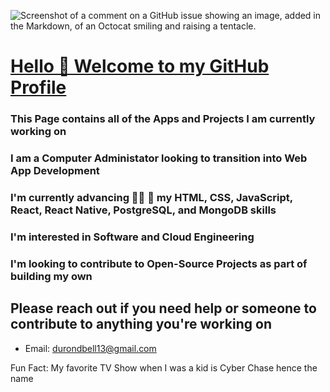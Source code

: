 
![Screenshot of a comment on a GitHub issue showing an image, added in the Markdown, of an Octocat smiling and raising a tentacle.](https://www.pexels.com/photo/lightning-on-the-sky-1294229/)
# <ins> Hello 👋 Welcome to my GitHub Profile </ins>
### This Page contains all  of the Apps and Projects I am currently working on

### I am a Computer Administator looking to transition into Web App Development

### I'm currently advancing :man_student: :microscope: my HTML, CSS, JavaScript, React, React Native, PostgreSQL, and MongoDB skills

### I'm interested in Software and Cloud Engineering

### I'm looking to contribute to Open-Source Projects as part of building my own

## Please reach out if you need help or someone to contribute to anything you're working on

+ Email: durondbell13@gmail.com


Fun Fact: My favorite TV Show when I was a kid is Cyber Chase hence the name
<!--
**dcyberspace01/dcyberspace01** is a ✨ _special_ ✨ repository because its `README.md` (this file) appears on your GitHub profile.

Here are some ideas to get you started:

- 🔭 I’m currently working on ...
- 🌱 I’m currently learning ...
- 👯 I’m looking to collaborate on ...
- 🤔 I’m looking for help with ...
- 💬 Ask me about ...
- 📫 How to reach me: ...
- 😄 Pronouns: ...
- ⚡ Fun fact: ...
-->
